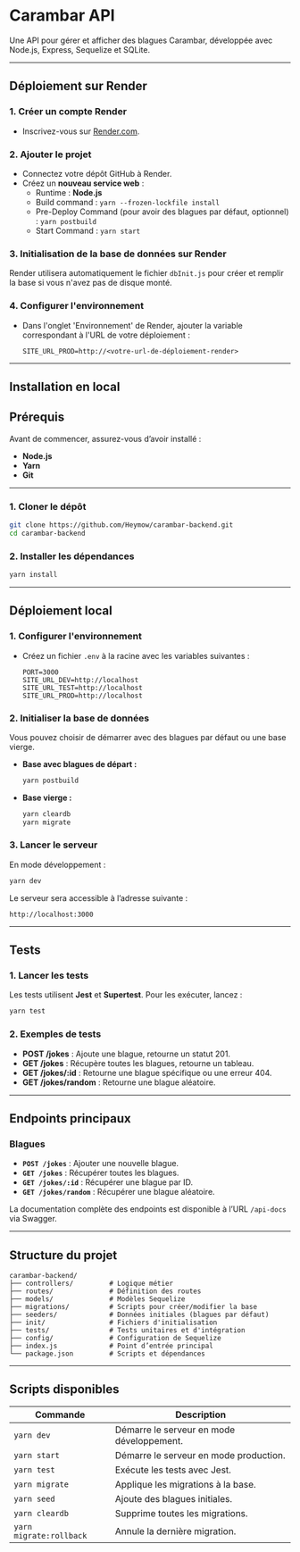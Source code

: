 
# Carambar API

Une API pour gérer et afficher des blagues Carambar, développée avec Node.js, Express, Sequelize et SQLite. 

---

## **Déploiement sur Render**

### 1. **Créer un compte Render**
- Inscrivez-vous sur [Render.com](https://render.com).

### 2. **Ajouter le projet**
- Connectez votre dépôt GitHub à Render.
- Créez un **nouveau service web** :
  - Runtime : **Node.js**
  - Build command : `yarn --frozen-lockfile install`
  - Pre-Deploy Command (pour avoir des blagues par défaut, optionnel) : `yarn postbuild`
  - Start Command : `yarn start`

### 3. **Initialisation de la base de données sur Render**
Render utilisera automatiquement le fichier `dbInit.js` pour créer et remplir la base si vous n'avez pas de disque monté.

### 4. **Configurer l'environnement**
- Dans l'onglet 'Environnement' de Render, ajouter la variable correspondant à l'URL de votre déploiement :
  ```env
  SITE_URL_PROD=http://<votre-url-de-déploiement-render>
  ```

---

## **Installation en local**

## **Prérequis**
Avant de commencer, assurez-vous d’avoir installé :
- **Node.js**
- **Yarn**
- **Git**

---

### 1. **Cloner le dépôt**
```bash
git clone https://github.com/Heymow/carambar-backend.git
cd carambar-backend
```

### 2. **Installer les dépendances**
```bash
yarn install
```

---

## **Déploiement local**

### 1. **Configurer l'environnement**
- Créez un fichier `.env` à la racine avec les variables suivantes :
  ```env
  PORT=3000
  SITE_URL_DEV=http://localhost
  SITE_URL_TEST=http://localhost
  SITE_URL_PROD=http://localhost
  ```

### 2. **Initialiser la base de données**
Vous pouvez choisir de démarrer avec des blagues par défaut ou une base vierge.

- **Base avec blagues de départ :**
  ```bash
  yarn postbuild
  ```

- **Base vierge :**
  ```bash
  yarn cleardb
  yarn migrate
  ```

### 3. **Lancer le serveur**
En mode développement :
```bash
yarn dev
```

Le serveur sera accessible à l’adresse suivante :
```
http://localhost:3000
```

---



## **Tests**

### 1. **Lancer les tests**
Les tests utilisent **Jest** et **Supertest**. Pour les exécuter, lancez :
```bash
yarn test
```

### 2. **Exemples de tests**
- **POST /jokes** : Ajoute une blague, retourne un statut 201.
- **GET /jokes** : Récupère toutes les blagues, retourne un tableau.
- **GET /jokes/:id** : Retourne une blague spécifique ou une erreur 404.
- **GET /jokes/random** : Retourne une blague aléatoire.

---

## **Endpoints principaux**

### Blagues
- **`POST /jokes`** : Ajouter une nouvelle blague.
- **`GET /jokes`** : Récupérer toutes les blagues.
- **`GET /jokes/:id`** : Récupérer une blague par ID.
- **`GET /jokes/random`** : Récupérer une blague aléatoire.

La documentation complète des endpoints est disponible à l’URL `/api-docs` via Swagger.

---

## **Structure du projet**

```
carambar-backend/
├── controllers/         # Logique métier
├── routes/              # Définition des routes
├── models/              # Modèles Sequelize
├── migrations/          # Scripts pour créer/modifier la base
├── seeders/             # Données initiales (blagues par défaut)
├── init/                # Fichiers d'initialisation
├── tests/               # Tests unitaires et d'intégration
├── config/              # Configuration de Sequelize
├── index.js             # Point d’entrée principal
└── package.json         # Scripts et dépendances
```

---

## **Scripts disponibles**

| Commande               | Description                                   |
|------------------------|-----------------------------------------------|
| `yarn dev`             | Démarre le serveur en mode développement.    |
| `yarn start`           | Démarre le serveur en mode production.       |
| `yarn test`            | Exécute les tests avec Jest.                 |
| `yarn migrate`         | Applique les migrations à la base.           |
| `yarn seed`            | Ajoute des blagues initiales.                |
| `yarn cleardb`         | Supprime toutes les migrations.              |
| `yarn migrate:rollback`| Annule la dernière migration.                |